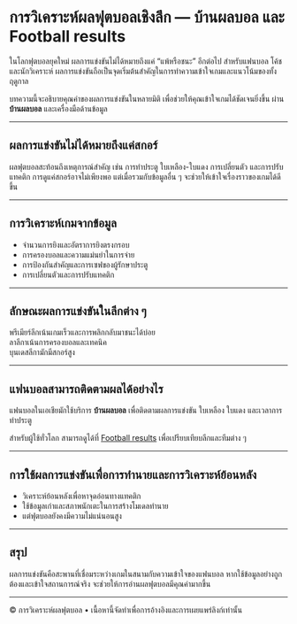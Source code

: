 # การวิเคราะห์ผลฟุตบอลเชิงลึก — บ้านผลบอล และ Football results  

ในโลกฟุตบอลยุคใหม่ ผลการแข่งขันไม่ได้หมายถึงแค่ “แพ้หรือชนะ” อีกต่อไป สำหรับแฟนบอล โค้ช และนักวิเคราะห์ ผลการแข่งขันถือเป็นจุดเริ่มต้นสำคัญในการทำความเข้าใจเกมและแนวโน้มของทั้งฤดูกาล  

บทความนี้จะอธิบายคุณค่าของผลการแข่งขันในหลายมิติ เพื่อช่วยให้คุณเข้าใจเกมได้ชัดเจนยิ่งขึ้น ผ่าน **บ้านผลบอล** และเครื่องมือด้านข้อมูล  

---

## ผลการแข่งขันไม่ได้หมายถึงแค่สกอร์  
ผลฟุตบอลสะท้อนถึงเหตุการณ์สำคัญ เช่น การทำประตู ใบเหลือง-ใบแดง การเปลี่ยนตัว และการปรับแทคติก การดูแค่สกอร์อาจไม่เพียงพอ แต่เมื่อรวมกับข้อมูลอื่น ๆ จะช่วยให้เข้าใจเรื่องราวของเกมได้ดีขึ้น  

---

## การวิเคราะห์เกมจากข้อมูล  
- จำนวนการยิงและอัตราการยิงตรงกรอบ  
- การครองบอลและความแม่นยำในการจ่าย  
- การป้องกันสำคัญและการเซฟของผู้รักษาประตู  
- การเปลี่ยนตัวและการปรับแทคติก  

---

## ลักษณะผลการแข่งขันในลีกต่าง ๆ  
พรีเมียร์ลีกเน้นเกมเร็วและการพลิกกลับมาชนะได้บ่อย  
ลาลีกาเน้นการครองบอลและเทคนิค  
บุนเดสลีกามักมีสกอร์สูง  

---

## แฟนบอลสามารถติดตามผลได้อย่างไร  
แฟนบอลในเอเชียมักใช้บริการ **บ้านผลบอล** เพื่อติดตามผลการแข่งขัน ใบเหลือง ใบแดง และเวลาการทำประตู  

สำหรับผู้ใช้ทั่วโลก สามารถดูได้ที่ [Football results](https://www.thsoccer.net/) เพื่อเปรียบเทียบลีกและทีมต่าง ๆ  

---

## การใช้ผลการแข่งขันเพื่อการทำนายและการวิเคราะห์ย้อนหลัง  
- วิเคราะห์ย้อนหลังเพื่อหาจุดอ่อนทางแทคติก  
- ใช้ข้อมูลเก่าและสภาพนักเตะในการสร้างโมเดลทำนาย  
- แต่ฟุตบอลยังคงมีความไม่แน่นอนสูง  

---

## สรุป  
ผลการแข่งขันคือสะพานที่เชื่อมระหว่างเกมในสนามกับความเข้าใจของแฟนบอล หากใช้ข้อมูลอย่างถูกต้องและเข้าใจสถานการณ์จริง จะช่วยให้การอ่านผลฟุตบอลมีคุณค่ามากขึ้น  

---
© การวิเคราะห์ผลฟุตบอล • เนื้อหานี้จัดทำเพื่อการอ้างอิงและการเผยแพร่ลิงก์เท่านั้น
